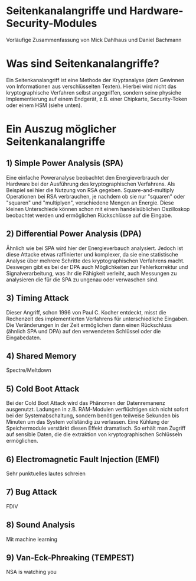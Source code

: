 
# **Seitenkanalangriffe und Hardware-Security-Modules**   

Vorläufige Zusammenfassung von Mick Dahlhaus und Daniel Bachmann  

# **Was sind Seitenkanalangriffe?**
Ein Seitenkanalangriff ist eine Methode der Kryptanalyse (dem Gewinnen von Informationen aus verschlüsselten Texten).
Hierbei wird nicht das kryptographische Verfahren selbst angegriffen, sondern seine physiche Implementierung auf einem Endgerät, z.B. einer Chipkarte, Security-Token oder einem HSM (siehe unten).

# **Ein Auszug möglicher Seitenkanalangriffe**

## 1) Simple Power Analysis (SPA)
Eine einfache Poweranalyse beobachtet den Energieverbrauch der Hardware bei der Ausführung des kryptographischen Verfahrens.
Als Beispiel sei hier die Nutzung von RSA gegeben.
Square-and-multiply Operationen bei RSA verbrauchen, je nachdem ob sie nur "squaren" oder "squaren" und "multiplyen", verschiedene Mengen an Energie. Diese kleinen Unterschiede können schon mit einem handelsüblichen Oszilloskop beobachtet werden und ermöglichen Rückschlüsse auf die Eingabe. 

## 2) Differential Power Analysis (DPA) 
Ähnlich wie bei SPA wird hier der Energieverbauch analysiert. Jedoch ist diese Attacke etwas raffinierter und komplexer, da sie eine statistische Analyse über mehrere Schritte des kryptographischen Verfahrens macht.
Deswegen gibt es bei der DPA auch Möglichkeiten zur Fehlerkorrektur und Signalverarbeitung, was ihr die Fähigkeit verleiht, auch Messungen zu analysieren die für die SPA zu ungenau oder verwaschen sind.

## 3) Timing Attack 
Dieser Angriff, schon 1996 von Paul C. Kocher entdeckt, misst die Rechenzeit des implementierten Verfahrens für unterschiedliche Eingaben.
Die Veränderungen in der Zeit ermöglichen dann einen Rückschluss (ähnlich SPA und DPA) auf den verwendeten Schlüssel oder die Eingabedaten. 

## 4) Shared Memory
Spectre/Meltdown

## 5) Cold Boot Attack
Bei der Cold Boot Attack wird das Phänomen der Datenremanenz ausgenutzt. Ladungen in z.B. RAM-Modulen verflüchtigen sich nicht sofort bei der Systemabschaltung, sondern benötigen teilweise Sekunden bis Minuten um das System vollständig zu verlassen.
Eine Kühlung der Speichermodule verstärkt diesen Effekt dramatisch.
So erhält man Zugriff auf sensible Daten, die die extraktion von kryptographischen Schlüsseln ermöglichen.

## 6) Electromagnetic Fault Injection (EMFI)
Sehr punktuelles lautes schreien

## 7) Bug Attack
FDIV

## 8) Sound Analysis
Mit machine learning

## 9) Van-Eck-Phreaking (TEMPEST)
NSA is watching you   